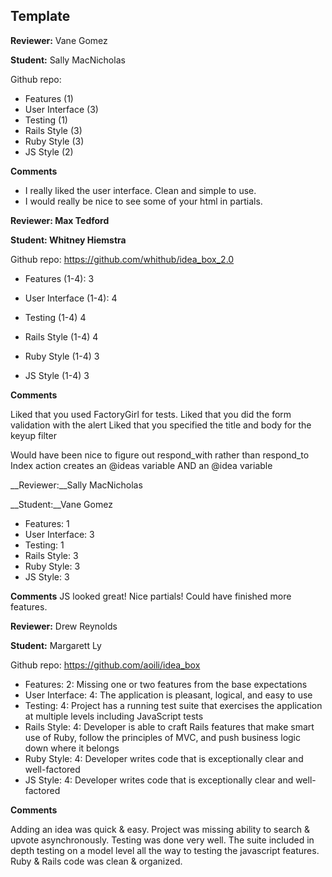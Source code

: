 ## Template

__Reviewer:__ Vane Gomez

__Student:__ Sally MacNicholas

Github repo:

* Features (1)
* User Interface (3)
* Testing (1)
* Rails Style (3)
* Ruby Style (3)
* JS Style (2)

__Comments__

* I really liked the user interface. Clean and simple to use.
* I would really be nice to see some of your html in partials. 

__Reviewer: Max Tedford__

__Student: Whitney Hiemstra__

Github repo: https://github.com/whithub/idea_box_2.0

* Features (1-4): 3

* User Interface (1-4): 4

* Testing (1-4) 4

* Rails Style (1-4) 4

* Ruby Style (1-4) 3

* JS Style (1-4) 3

__Comments__

Liked that you used FactoryGirl for tests.
Liked that you did the form validation with the alert
Liked that you specified the title and body for the keyup filter

Would have been nice to figure out respond_with rather than respond_to
Index action creates an @ideas variable AND an @idea variable


__Reviewer:__Sally MacNicholas
 
__Student:__Vane Gomez
 
* Features: 1
* User Interface: 3
* Testing: 1
* Rails Style: 3
* Ruby Style: 3
* JS Style: 3
 
 __Comments__
JS looked great! Nice partials! Could have finished more features.


__Reviewer:__ Drew Reynolds

__Student:__ Margarett Ly

Github repo: https://github.com/aoili/idea_box

* Features: 2: Missing one or two features from the base expectations
* User Interface: 4: The application is pleasant, logical, and easy to use
* Testing: 4: Project has a running test suite that exercises the application at multiple levels including JavaScript tests
* Rails Style: 4: Developer is able to craft Rails features that make smart use of Ruby, follow the principles of MVC, and push business logic down where it belongs
* Ruby Style: 4: Developer writes code that is exceptionally clear and well-factored
* JS Style: 4: Developer writes code that is exceptionally clear and well-factored

__Comments__

Adding an idea was quick & easy. Project was missing ability to search & upvote asynchronously.
Testing was done very well. The suite included in depth testing on a model level all the way to testing the javascript features.
Ruby & Rails code was clean & organized. 
